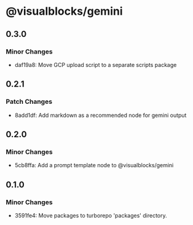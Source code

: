 # @visualblocks/gemini

## 0.3.0

### Minor Changes

- daf19a8: Move GCP upload script to a separate scripts package

## 0.2.1

### Patch Changes

- 8add1df: Add markdown as a recommended node for gemini output

## 0.2.0

### Minor Changes

- 5cb8ffa: Add a prompt template node to @visualblocks/gemini

## 0.1.0

### Minor Changes

- 3591fe4: Move packages to turborepo 'packages' directory.
